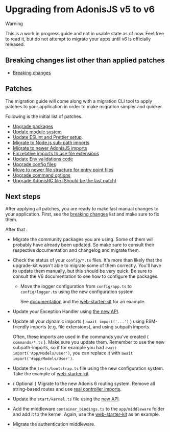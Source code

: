 # Upgrading from AdonisJS v5 to v6

> [!WARNING]
> This is a work in progress guide and not in usable state as of now. Feel free to read it, but do not attempt to migrate your apps until v6 is officially released.

## Breaking changes list other than applied patches

- [Breaking changes](./other_breaking_changes.md)

## Patches
The migration guide will come along with a migration CLI tool to apply patches to your application in order to make migration simpler and quicker.

Following is the initial list of patches.

- [Upgrade packages](./patches/upgrade_packages.md)
- [Update module system](./patches/update_module_system.md)
- [Update ESLint and Prettier setup](./patches/update_eslint_prettier_setup.md).
- [Migrate to Node.js sub-path imports](./patches/upgrade_aliases.md)
- [Migrate to newer AdonisJS imports](./patches/migrate_to_newer_imports.md)
- [Fix relative imports to use file extensions](./patches/fix_relative_imports.md)
- [Update Env validations code](./patches/update_env_validations_code.md)
- [Upgrade config files](./patches/upgrade_config_files.md.md)
- [Move to newer file structure for entry point files](./patches/upgrade_entrypoints.md)
- [Upgrade command options](./patches/upgrade_commands_options.md)
- [Upgrade AdonisRC file (Should be the last patch)](./patches/upgrade_adonisrc_file.md)

## Next steps

After applying all patches, you are ready to make last manual changes to your application. First, see the [breaking changes](./other_breaking_changes.md) list and make sure to fix them.

After that : 

- Migrate the community packages you are using. Some of them will probably have already been updated. So make sure to consult their respective documentation and changelog and migrate them.
- Check the status of your `config/*.ts` files. It's more than likely that the upgrade-kit wasn't able to migrate some of them correctly. You'll have to update them manually, but this should be very quick. Be sure to consult the V6 documentation to see how to configure the packages.
  - Move the logger configuration from `config/app.ts` to `config/logger.ts` using the new configuration system

    See [documentation](https://v6-alpha.adonisjs.com/docs/logger#configuration) and the [web-starter-kit](https://github.com/adonisjs/web-starter-kit/blob/main/config/logger.ts) for an example.
- Update your Exception Handler using [the new API](https://v6-alpha.adonisjs.com/docs/exception-handling). 
- Update all your dynamic imports ( `await import('...')` ) using ESM-friendly imports (e.g. file extensions), and using subpath imports.

  Often, these imports are used in the commands you've created ( `commands/*.ts` ). Make sure you update them. Remember to use the new subpath-imports, so if for example you had `await import('App/Models/User')`, you can replace it with `await import('#app/Models/User')`.

- Update the `tests/bootstrap.ts` file using the new configuration system. Take the example of [web-starter-kit](https://github.com/adonisjs/web-starter-kit/blob/main/tests/bootstrap.ts)
- ( Optional ) Migrate to the new Adonis 6 routing system. Remove all string-based routes and use [real controller imports](https://v6-alpha.adonisjs.com/docs/controllers#lazy-loading-controllers).
- Update the `start/kernel.ts` file using the [new API](https://github.com/adonisjs/web-starter-kit/blob/main/start/kernel.ts). 
- Add the middleware `container_bindings.ts` to the `app/middleware` folder and add it to the kernel. Again, use the [web-starter-kit](https://github.com/adonisjs/web-starter-kit/blob/main/app/middleware/container_bindings_middleware.ts) as an example.
- Migrate the authentication middleware.
